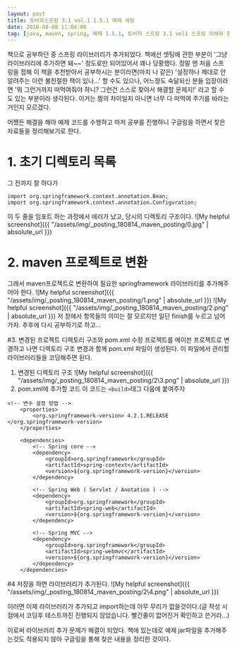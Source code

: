 ```yaml
---
layout: post
title: 토비의스프링 3.1 vol.1 1.5.1 예제 세팅
date: 2018-08-08 11:04:00
tag: [java, maven, spring, 예제 1.5.1, 토비의 스프링 3.1 vol1 스프링 이해와 원리,]
---
```


책으로 공부하던 중 스프링 라이브러리가 추가되었다. 책에선 셋팅에 관한 부분이 '그냥 라이브러리에 추가하면 돼~~' 정도로만 되어있어서 꽤나 당황했다. 정말 맨 처음 스프링을 접해 이 책을 추천받아서 공부하시는 분이라면(마치 나 같은) '설정하나 제대로 안알려주는 이런 불친절한 책이 있나...' 할 수도 있으나, 어느정도 숙달되신 분들 입장이라면 '뭐 그런거까지 떠먹여줘야 하니? 그런건 스스로 찾아서 해결할 문제지!' 라고 할 수도 있는 부분이라 생각된다. 이거는 짬의 차이일지 아니면 너무 다 떠먹여 주기를 바라는거인지 모르겠다.

어쨌든 해결을 해야 예제 코드를 수행하고 마저 공부를 진행하니 구글링을 하면서 찾은 자료들을 정리해보기로 한다.

# 1. 초기 디렉토리 목록
그 전까지 잘 하다가 
~~~
import org.springframework.context.annotation.Bean;
import org.springframework.context.annotation.Configuration;
~~~
이 두 줄을 임포트 하는 과정에서 에러가 났고, 당시의 디렉토리 구조이다.
![My helpful screenshot]({{ "/assets/img/_posting_180814_maven_posting/0.jpg" | absolute_url }})

# 2. maven 프로젝트로 변환
그래서 maven프로젝트로 변환하여 필요한 springframework 라이브러리를 추가해주어야 한다.
![My helpful screenshot]({{ "/assets/img/_posting_180814_maven_posting/1.png" | absolute_url }})
![My helpful screenshot]({{ "/assets/img/_posting_180814_maven_posting/2.png" | absolute_url }})
저 창에서 항목들의 의미는 잘 모르지만 일단 finish를 누르고 넘어가자. 추후에 다시 공부하기로 하고...

#3. 변경된 프로젝트 디렉토리 구조와 pom.xml 수정
프로젝트를 메이븐 프로젝트로 변경하고 나면 디렉토리 구조 변경과 함께 pom.xml 파일이 생성된다. 이 파일에서 관리할 라이브러리들을 코딩해주면 된다.
1. 변경된 디렉토리 구조
![My helpful screenshot]({{ "/assets/img/_posting_180814_maven_posting/2\3.png" | absolute_url }})
2. pom.xml에 추가할 코드
이 코드는 `<build>`태그 다음에 붙여주자
~~~
<!-- 변수 설정 방법 -->
	<properties>
		<org.springframework-version> 4.2.1.RELEASE </org.springframework-version>
	</properties>

	<dependencies>
		<!-- Spring core -->
		<dependency>
			<groupId>org.springframework</groupId>
			<artifactId>spring-context</artifactId>
			<version>${org.springframework-version}</version>
		</dependency>

		<!-- Spring Web ( Servlet / Anotation ) -->
		<dependency>
			<groupId>org.springframework</groupId>
			<artifactId>spring-web</artifactId>
			<version>${org.springframework-version}</version>
		</dependency>

		<!-- Spring MVC -->
		<dependency>
			<groupId>org.springframework</groupId>
			<artifactId>spring-webmvc</artifactId>
			<version>${org.springframework-version}</version>
		</dependency>
	</dependencies>
~~~
#4 저장을 하면 라이브러리가 추가된다.
![My helpful screenshot]({{ "/assets/img/_posting_180814_maven_posting/2\4.png" | absolute_url }})

이러면 이제 라이브러리가 추가되고 import하는데 아무 무리가 없을것이다.(글 작성 시점에서 코딩후 테스트까진 진행되지 않았습니다. 빨간줄이 없어진거 확인하고 쓴거라...)

이로써 라이브러리 추가 문제가 해결이 되었다. 책에 있는데로 예제 jar파일을 추가해주는것도 적용되지 않아 구글링을 통해 찾은 내용을 정리한 것이다.